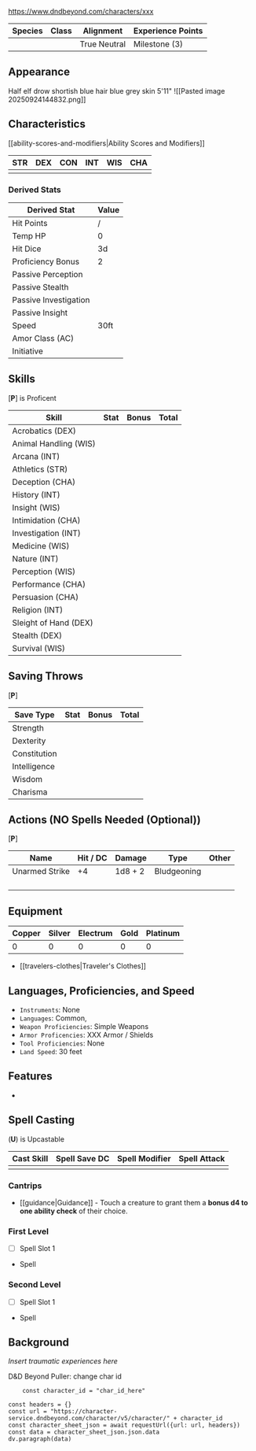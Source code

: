 https://www.dndbeyond.com/characters/xxx

| Species | Class | Alignment    | Experience Points |
| ------- | ----- | ------------ | ----------------- |
|         |       | True Neutral | Milestone (3)     |
## Appearance

Half elf drow
shortish blue hair
blue grey skin
5'11"
![[Pasted image 20250924144832.png]]
## Characteristics
[[ability-scores-and-modifiers|Ability Scores and Modifiers]]

| STR | DEX | CON | INT | WIS | CHA |
| --- | --- | --- | --- | --- | --- |
|     |     |     |     |     |     |

### Derived Stats

| Derived Stat          | Value |
| --------------------- | ----- |
| Hit Points            | /     |
| Temp HP               | 0     |
| Hit Dice              | 3d    |
| Proficiency Bonus     | 2     |
| Passive Perception    |       |
| Passive Stealth       |       |
| Passive Investigation |       |
| Passive Insight       |       |
| Speed                 | 30ft  |
| Amor Class (AC)       |       |
| Initiative            |       |

## Skills
[**P**] is Proficent

| Skill                 | Stat | Bonus | Total |
| --------------------- | ---- | ----- | ----- |
| Acrobatics (DEX)      |      |       |       |
| Animal Handling (WIS) |      |       |       |
| Arcana (INT)          |      |       |       |
| Athletics (STR)       |      |       |       |
| Deception (CHA)       |      |       |       |
| History (INT)         |      |       |       |
| Insight (WIS)         |      |       |       |
| Intimidation (CHA)    |      |       |       |
| Investigation (INT)   |      |       |       |
| Medicine (WIS)        |      |       |       |
| Nature (INT)          |      |       |       |
| Perception (WIS)      |      |       |       |
| Performance (CHA)     |      |       |       |
| Persuasion (CHA)      |      |       |       |
| Religion (INT)        |      |       |       |
| Sleight of Hand (DEX) |      |       |       |
| Stealth (DEX)         |      |       |       |
| Survival (WIS)        |      |       |       |

## Saving Throws
[**P**]

| Save Type    | Stat | Bonus | Total |
| ------------ | ---- | ----- | ----- |
| Strength     |      |       |       |
| Dexterity    |      |       |       |
| Constitution |      |       |       |
| Intelligence |      |       |       |
| Wisdom       |      |       |       |
| Charisma     |      |       |       |

## Actions (NO Spells Needed (Optional))
[**P**]

| Name           | Hit / DC | Damage  | Type        | Other |
| -------------- | -------- | ------- | ----------- | ----- |
| Unarmed Strike | +4       | 1d8 + 2 | Bludgeoning |       |
|                |          |         |             |       |
|                |          |         |             |       |
|                |          |         |             |       |
|                |          |         |             |       |

## Equipment

| Copper | Silver | Electrum | Gold | Platinum |
| ------ | ------ | -------- | ---- | -------- |
| 0      | 0      | 0        | 0    | 0        |

* [[travelers-clothes|Traveler's Clothes]]

## Languages, Proficiencies, and Speed

* `Instruments`: None
* `Languages`: Common, 
* `Weapon Proficiencies`: Simple Weapons
* `Armor Proficencies`: XXX Armor / Shields
* `Tool Proficiencies`: None
* `Land Speed`: 30 feet

## Features

* 

## Spell Casting
(**U**) is Upcastable

| Cast Skill | Spell Save DC | Spell Modifier | Spell Attack |
| ---------- | ------------- | -------------- | ------------ |
|            |               |                |              |

### Cantrips

* [[guidance|Guidance]] - Touch a creature to grant them a **bonus d4 to one ability check** of their choice.

### First Level

* [ ] Spell Slot 1
* Spell

### Second Level

* [ ] Spell Slot 1
* Spell

## Background

*Insert traumatic experiences here*


D&D Beyond Puller: change char id
```dataviewjs
	const character_id = "char_id_here"

const headers = {}
const url = "https://character-service.dndbeyond.com/character/v5/character/" + character_id
const character_sheet_json = await requestUrl({url: url, headers})
const data = character_sheet_json.json.data
dv.paragraph(data)
```
